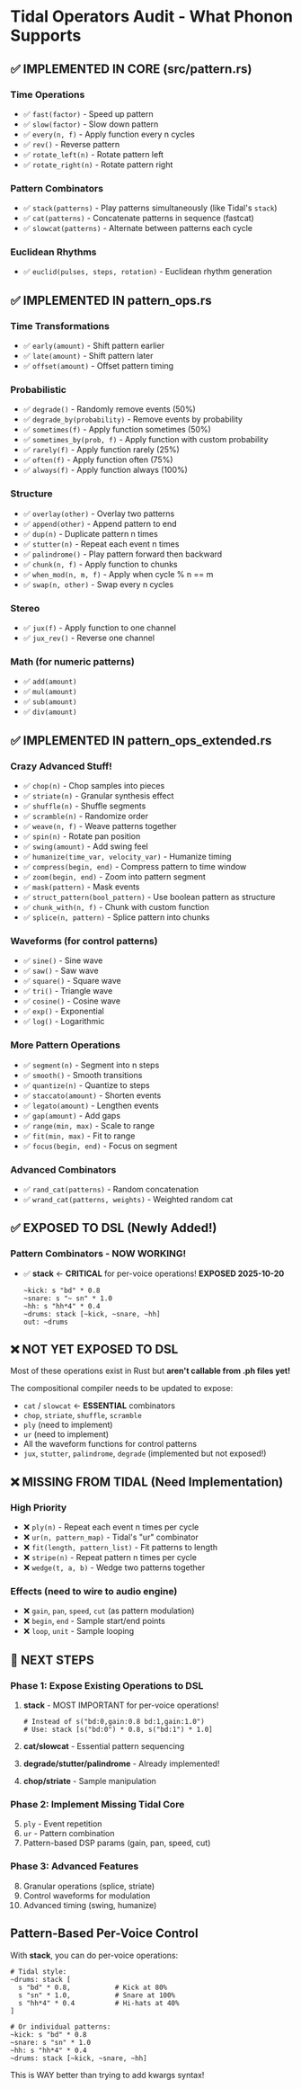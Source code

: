 # Tidal Operators Audit - What Phonon Supports

## ✅ IMPLEMENTED IN CORE (src/pattern.rs)

### Time Operations
- ✅ `fast(factor)` - Speed up pattern
- ✅ `slow(factor)` - Slow down pattern
- ✅ `every(n, f)` - Apply function every n cycles
- ✅ `rev()` - Reverse pattern
- ✅ `rotate_left(n)` - Rotate pattern left
- ✅ `rotate_right(n)` - Rotate pattern right

### Pattern Combinators
- ✅ `stack(patterns)` - Play patterns simultaneously (like Tidal's `stack`)
- ✅ `cat(patterns)` - Concatenate patterns in sequence (fastcat)
- ✅ `slowcat(patterns)` - Alternate between patterns each cycle

### Euclidean Rhythms
- ✅ `euclid(pulses, steps, rotation)` - Euclidean rhythm generation

## ✅ IMPLEMENTED IN pattern_ops.rs

### Time Transformations
- ✅ `early(amount)` - Shift pattern earlier
- ✅ `late(amount)` - Shift pattern later
- ✅ `offset(amount)` - Offset pattern timing

### Probabilistic
- ✅ `degrade()` - Randomly remove events (50%)
- ✅ `degrade_by(probability)` - Remove events by probability
- ✅ `sometimes(f)` - Apply function sometimes (50%)
- ✅ `sometimes_by(prob, f)` - Apply function with custom probability
- ✅ `rarely(f)` - Apply function rarely (25%)
- ✅ `often(f)` - Apply function often (75%)
- ✅ `always(f)` - Apply function always (100%)

### Structure
- ✅ `overlay(other)` - Overlay two patterns
- ✅ `append(other)` - Append pattern to end
- ✅ `dup(n)` - Duplicate pattern n times
- ✅ `stutter(n)` - Repeat each event n times
- ✅ `palindrome()` - Play pattern forward then backward
- ✅ `chunk(n, f)` - Apply function to chunks
- ✅ `when_mod(n, m, f)` - Apply when cycle % n == m
- ✅ `swap(n, other)` - Swap every n cycles

### Stereo
- ✅ `jux(f)` - Apply function to one channel
- ✅ `jux_rev()` - Reverse one channel

### Math (for numeric patterns)
- ✅ `add(amount)`
- ✅ `mul(amount)`
- ✅ `sub(amount)`
- ✅ `div(amount)`

## ✅ IMPLEMENTED IN pattern_ops_extended.rs

### Crazy Advanced Stuff!
- ✅ `chop(n)` - Chop samples into pieces
- ✅ `striate(n)` - Granular synthesis effect
- ✅ `shuffle(n)` - Shuffle segments
- ✅ `scramble(n)` - Randomize order
- ✅ `weave(n, f)` - Weave patterns together
- ✅ `spin(n)` - Rotate pan position
- ✅ `swing(amount)` - Add swing feel
- ✅ `humanize(time_var, velocity_var)` - Humanize timing
- ✅ `compress(begin, end)` - Compress pattern to time window
- ✅ `zoom(begin, end)` - Zoom into pattern segment
- ✅ `mask(pattern)` - Mask events
- ✅ `struct_pattern(bool_pattern)` - Use boolean pattern as structure
- ✅ `chunk_with(n, f)` - Chunk with custom function
- ✅ `splice(n, pattern)` - Splice pattern into chunks

### Waveforms (for control patterns)
- ✅ `sine()` - Sine wave
- ✅ `saw()` - Saw wave
- ✅ `square()` - Square wave
- ✅ `tri()` - Triangle wave
- ✅ `cosine()` - Cosine wave
- ✅ `exp()` - Exponential
- ✅ `log()` - Logarithmic

### More Pattern Operations
- ✅ `segment(n)` - Segment into n steps
- ✅ `smooth()` - Smooth transitions
- ✅ `quantize(n)` - Quantize to steps
- ✅ `staccato(amount)` - Shorten events
- ✅ `legato(amount)` - Lengthen events
- ✅ `gap(amount)` - Add gaps
- ✅ `range(min, max)` - Scale to range
- ✅ `fit(min, max)` - Fit to range
- ✅ `focus(begin, end)` - Focus on segment

### Advanced Combinators
- ✅ `rand_cat(patterns)` - Random concatenation
- ✅ `wrand_cat(patterns, weights)` - Weighted random cat

## ✅ EXPOSED TO DSL (Newly Added!)

### Pattern Combinators - **NOW WORKING!**
- ✅ **stack** ← **CRITICAL** for per-voice operations! **EXPOSED 2025-10-20**
  ```phonon
  ~kick: s "bd" * 0.8
  ~snare: s "~ sn" * 1.0
  ~hh: s "hh*4" * 0.4
  ~drums: stack [~kick, ~snare, ~hh]
  out: ~drums
  ```

## ❌ NOT YET EXPOSED TO DSL

Most of these operations exist in Rust but **aren't callable from .ph files yet!**

The compositional compiler needs to be updated to expose:
- `cat` / `slowcat` ← **ESSENTIAL** combinators
- `chop`, `striate`, `shuffle`, `scramble`
- `ply` (need to implement)
- `ur` (need to implement)
- All the waveform functions for control patterns
- `jux`, `stutter`, `palindrome`, `degrade` (implemented but not exposed!)

## ❌ MISSING FROM TIDAL (Need Implementation)

### High Priority
- ❌ `ply(n)` - Repeat each event n times per cycle
- ❌ `ur(n, pattern_map)` - Tidal's "ur" combinator
- ❌ `fit(length, pattern_list)` - Fit patterns to length
- ❌ `stripe(n)` - Repeat pattern n times per cycle
- ❌ `wedge(t, a, b)` - Wedge two patterns together

### Effects (need to wire to audio engine)
- ❌ `gain`, `pan`, `speed`, `cut` (as pattern modulation)
- ❌ `begin`, `end` - Sample start/end points
- ❌ `loop`, `unit` - Sample looping

## 🎯 NEXT STEPS

### Phase 1: Expose Existing Operations to DSL
1. **stack** - MOST IMPORTANT for per-voice operations!
   ```phonon
   # Instead of s("bd:0,gain:0.8 bd:1,gain:1.0")
   # Use: stack [s("bd:0") * 0.8, s("bd:1") * 1.0]
   ```

2. **cat/slowcat** - Essential pattern sequencing
3. **degrade/stutter/palindrome** - Already implemented!
4. **chop/striate** - Sample manipulation

### Phase 2: Implement Missing Tidal Core
5. `ply` - Event repetition
6. `ur` - Pattern combination
7. Pattern-based DSP params (gain, pan, speed, cut)

### Phase 3: Advanced Features
8. Granular operations (splice, striate)
9. Control waveforms for modulation
10. Advanced timing (swing, humanize)

## Pattern-Based Per-Voice Control

With **stack**, you can do per-voice operations:

```phonon
# Tidal style:
~drums: stack [
  s "bd" * 0.8,           # Kick at 80%
  s "sn" * 1.0,           # Snare at 100%
  s "hh*4" * 0.4          # Hi-hats at 40%
]

# Or individual patterns:
~kick: s "bd" * 0.8
~snare: s "sn" * 1.0
~hh: s "hh*4" * 0.4
~drums: stack [~kick, ~snare, ~hh]
```

This is WAY better than trying to add kwargs syntax!
